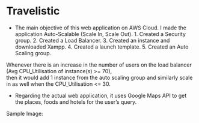 # Travelistic

- The main objective of this web application on AWS Cloud. I made the application Auto-Scalable (Scale In, Scale Out). 
      1. Created a Security group.
      2. Created a Load Balancer.
      3. Created an instance and downloaded Xampp.
      4. Created a launch template.
      5. Created an Auto Scaling group.

Whenever there is an increase in the number of users on the load balancer (Avg CPU_Utilisation of instance(s) >= 70), <br/>
then it would add 1 instance from the auto scaling group and similarly scale in as well when the CPU_Utilisation <= 30.

- Regarding the actual web application, it uses Google Maps API to get the places, foods and hotels for the user’s query.

Sample Image:
